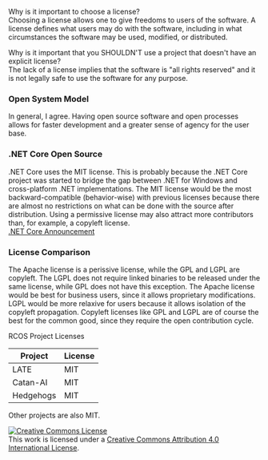 Why is it important to choose a license?  
Choosing a license allows one to give freedoms to users of the software. A license defines what users may do with the software, including in what circumstances the software may be used, modified, or distributed.

Why is it important that you SHOULDN'T use a project that doesn't have an explicit license?  
The lack of a license implies that the software is "all rights reserved" and it is not legally safe to use the software for any purpose.

### Open System Model  
In general, I agree. Having open source software and open processes allows for faster development and a greater sense of agency for the user base.

### .NET Core Open Source  
.NET Core uses the MIT license. This is probably because the .NET Core project was started to bridge the gap between .NET for Windows and cross-platform .NET implementations. The MIT license would be the most backward-compatible (behavior-wise) with previous licenses because there are almost no restrictions on what can be done with the source after distribution. Using a permissive license may also attract more contributors than, for example, a copyleft license.  
[.NET Core Announcement](https://blogs.msdn.microsoft.com/dotnet/2014/11/12/net-core-is-open-source/)

### License Comparison
The Apache license is a perissive license, while the GPL and LGPL are copyleft. The LGPL does not require linked binaries to be released under the same license, while GPL does not have this exception. The Apache license would be best for business users, since it allows proprietary modifications. LGPL would be more relaxive for users because it allows isolation of the copyleft propagation. Copyleft licenses like GPL and LGPL are of course the best for the common good, since they require the open contribution cycle.

RCOS Project Licenses

Project | License
--------|--------
LATE | MIT
Catan-AI | MIT
Hedgehogs | MIT

Other projects are also MIT.

<a rel="license" href="http://creativecommons.org/licenses/by/4.0/"><img alt="Creative Commons License" style="border-width:0" src="https://i.creativecommons.org/l/by/4.0/88x31.png" /></a><br />This work is licensed under a <a rel="license" href="http://creativecommons.org/licenses/by/4.0/">Creative Commons Attribution 4.0 International License</a>.
